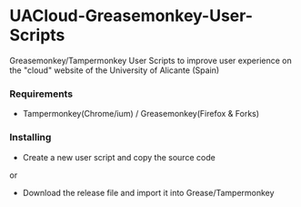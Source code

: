 # UACloud-Greasemonkey-User-Scripts
Greasemonkey/Tampermonkey User Scripts to improve user experience on the "cloud" website of the University of Alicante (Spain)



### Requirements

- Tampermonkey(Chrome/ium) / Greasemonkey(Firefox & Forks)


### Installing

- Create a new user script and copy the source code


or

- Download the release file and import it into Grease/Tampermonkey
